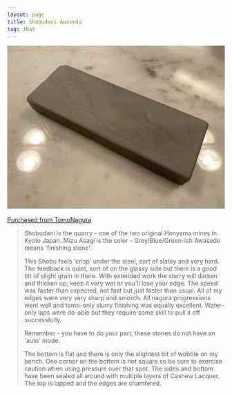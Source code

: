 ```yaml
---
layout: page
title: Shobudani Awasedo
tag: JNat
---
```


![Shobudani Awasedo](/images/shobudani-001.jpeg)

[Purchased from TomoNagura](https://www.etsy.com/shop/TomoNagura)

> Shobudani is the quarry - one of the two original Honyama mines in Kyoto Japan.
> Mizu Asagi is the color - Grey/Blue/Green-ish
> Awasedo means 'finishing stone'.
> 
> This Shobu feels 'crisp' under the steel, sort of slatey and very hard. The feedback is quiet, sort of on the glassy side but there is a good bit of slight grain in there. With extended work the slurry will darken and thicken up; keep it very wet or you'll lose your edge. The speed was faster than expected, not fast but just faster than usual. All of my edges were very very sharp and smooth. All nagura progressions went well and tomo-only slurry finishing was equally excellent. Water-only laps were do-able but they require some skill to pull it off successfully.
> 
> Remember - you have to do your part, these stones do not have an 'auto' mode.
>
> The bottom is flat and there is only the slightest bit of wobble on my bench. One corner on the bottom is not square so be sure to exercise caution when using pressure over that spot. The sides and bottom have been sealed all around with multiple layers of Cashew Lacquer. The top is lapped and the edges are chamfered.